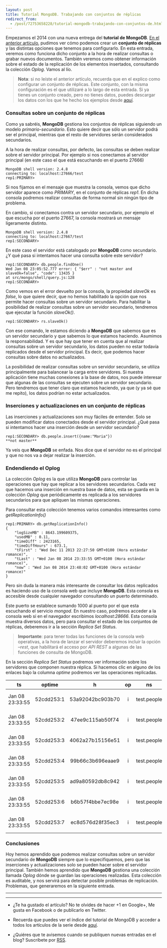 ```yaml
---
layout: post
title: Tutorial MongoDB. Trabajando con conjuntos de réplicas
redirect_from:
  - /post/72753658228/tutorial-mongodb-trabajando-con-conjuntos-de.html
---
```


<p>Empezamos el 2014 con una nueva entrega del <strong>tutorial de MongoDB</strong>. <a href="http://www.charlascylon.com/post/69774579592/tutorial-mongodb-creacion-configuracion-replicas" title="Link a entrada sobre configuración de réplicas">En el anterior artículo</a>, pudimos ver cómo podemos crear un 
<strong>conjunto de réplicas</strong> y las distintas opciones que tenemos para configurarlo. En esta entrada, veremos como funciona dicho conjunto a la hora de realizar consultas o grabar nuevos documentos. También veremos como obtener información sobre el estado de la replicación de los elementos insertados, consultando la colección <em>Oplog</em>. Vamos al lío.</p>

<blockquote>
  <p><strong>Nota</strong>: si no leíste el anterior artículo, recuerda que en el explico como configurar un conjunto de réplicas. Este conjunto, con la misma configuración es el que utilizaré a lo largo de esta entrada. Si ya tienes un conjunto creado, pero no tienes datos, puedes descargar los datos con los que he hecho los ejemplos desde <a href="https://skydrive.live.com/download?resid=1F8D7C58B1FC74AE%211168" title="Descarga de conjunto de datos">aquí</a>.</p>
</blockquote>

<h3>Consultas sobre un conjunto de réplicas</h3>

<p>Como ya sabréis, <strong>MongoDB</strong> gestiona los conjuntos de réplicas siguiendo un modelo <em>primario-secundario</em>. Esto quiere decir que sólo un servidor podrá ser el principal, mientras que el resto de servidores serán considerados secundarios.</p>

<p>A la hora de realizar consultas, por defecto, las consultas se deben realizar sobre el servidor principal. Por ejemplo si nos conectamos al servidor principal (en este caso el que está escuchando en el puerto 27666)</p>

<pre><code>MongoDB shell version: 2.4.8
connecting to: localhost:27666/test
rep1:PRIMARY&gt;
</code></pre>

<p>Si nos fijamos en el mensaje que muestra la consola, vemos que dicho servidor aparece como <em>PRIMARY</em>, en el conjunto de réplicas <em>rep1</em>. En dicha consola podremos realizar consultas de forma normal sin ningún tipo de problema.</p>

<p>En cambio, si conectamos contra un servidor secundario, por ejemplo el que escucha por el puerto 27667, la consola mostrará un mensaje ligeramente distinto.</p>

<pre><code>MongoDB shell version: 2.4.8
connecting to: localhost:27667/test
rep1:SECONDARY&gt;
</code></pre>

<p>En este caso el servidor está catalogado por <strong>MongoDB</strong> como secundario. ¿Y qué pasa si intentamos hacer una consulta sobre este servidor?</p>

<pre><code>rep1:SECONDARY&gt; db.people.findOne()
Wed Jan 08 23:05:52.777 error: { "$err" : "not master and slaveOk=false", "code": 13435 } 
at src/mongo/shell/query.js:128
rep1:SECONDARY&gt;
</code></pre>

<p>Como vemos en el error devuelto por la consola, la propiedad <em>slaveOk</em> es <em>false</em>, lo que quiere decir, que no hemos habilitado la opción que nos permite hacer consultas sobre un servidor secundario. Para habilitar la posibilidad de realizar consultas sobre un servidor secundario, tendremos que ejecutar la  función <em>slaveOk()</em>.</p>

<pre><code>rep1:SECONDARY&gt; rs.slaveOk()
</code></pre>

<p>Con ese comando, le estamos diciendo a <strong>MongoDB</strong> que sabemos que es un servidor secundario y que sabemos lo que estamos haciendo. Asumimos la responsabilidad. Y es que hay que tener en cuenta que al realizar consultas sobre un servidor secundario, los datos pueden no estar todavía replicados desde el servidor principal. Es decir, que podemos hacer consultas sobre datos no actualizados.</p>

<p>La posibilidad de realizar consultas sobre un servidor secundario, se utiliza principalmente para balancear la carga entre servidores. Si nuestra aplicación tiene muchas conexiones a la base de datos, nos puede interesar que algunas de las consultas se ejecuten sobre un servidor secundario. Pero tendremos que tener claro que estamos haciendo, ya que (y ya sé que me repito), los datos podrían no estar actualizados.</p>

<h3>Inserciones y actualizaciones en un conjunto de réplicas</h3>

<p>Las inserciones y actualizaciones son muy fáciles de entender. Solo se pueden modificar datos conectados desde el servidor principal. ¿Qué pasa si intentamos hacer una inserción desde un servidor secundario?</p>

<pre><code>rep1:SECONDARY&gt; db.people.insert({name:"Maria"})
**not master**
</code></pre>

<p>Ya veis que <strong>MongoDB</strong> se enfada. Nos dice que el servidor no es el principal y que no nos va a dejar realizar la inserción.</p>

<h3>Endendiendo el Oplog</h3>

<p>La colección <em>Oplog</em> es la que utiliza <strong>MongoDB</strong> para controlar las operaciones que hay que replicar a los servidores secundarios. Cada vez que hacemos una inserción en nuestra base de datos, esta se guarda en la colección <em>Oplog</em> que periódicamente es replicada a los servidores secundarios para que apliquen las mismas operaciones.</p>

<p>Para consultar esta colección tenemos varios comandos interesantes como <em>getReplicationInfo()</em></p>

<pre><code>rep1:PRIMARY&gt; db.getReplicationInfo()
{
    "logSizeMB" : 8643.199609375,
    "usedMB" : 0.11,
    "timeDiff" : 2423165,
    "timeDiffHours" : 673.1,
    "tFirst" : "Wed Dec 11 2013 22:27:50 GMT+0100 (Hora estándar romance)",
    "tLast" : "Wed Jan 08 2014 23:33:55 GMT+0100 (Hora estándar romance)",
    "now" : "Wed Jan 08 2014 23:48:02 GMT+0100 (Hora estándar romance)"
}
</code></pre>

<p>Pero sin duda la manera más interesante de consultar los datos replicados es haciendo uso de la consola web que incluye <strong>MongoDB</strong>. Esta consola es accesible desde cualquier navegador consultando un puerto determinado.</p>

<p>Este puerto se establece sumando 1000 al puerto por el que esta escuchando el servicio <em>mongod</em>. En nuestro caso, podremos acceder a la consola web si en el navegador escribimos <em>localhost:28666</em>. Esta consola muestra diversos datos, pero para consultar el estado de los conjuntos de réplicas, deberemos ir a la sección <em>Replica Set Status</em>.</p>

<blockquote>
  <p><strong>Importante</strong>: para tener todas las funciones de la consola web operativas, a la hora de lanzar el servidor deberemos incluir la opción <em>&ndash;rest</em>, que habilitará el acceso por <em>API REST</em> a algunas de las funciones de consulta de MongoDB.</p>
</blockquote>

<p>En la sección <em>Replica Set Status</em> podremos ver información sobre los servidores que componen nuestra réplica. Si hacemos clic en alguno de los enlaces bajo la columna <em>optime</em> podremos ver las operaciones replicadas.</p>

<table><thead><tr><th>ts</th>
  <th align="center">optime</th>
  <th align="center">h</th>
  <th align="center">op</th>
  <th align="center">ns</th>
  <th align="center">rest</th>
</tr></thead><tbody><tr><td>Jan 08 23:33:55</td>
  <td align="center">52cdd253:1</td>
  <td align="center">53a92042bc903b70</td>
  <td align="center">i</td>
  <td align="center">test.people</td>
  <td align="center">v: 2 o: { _id: ObjectId(&lsquo;52cdd253ecea9b0557deb2bc&rsquo;), personId: 0.0 }</td>
</tr><tr><td>Jan 08 23:33:55</td>
  <td align="center">52cdd253:2</td>
  <td align="center">47ee9c115ab50f74</td>
  <td align="center">i</td>
  <td align="center">test.people</td>
  <td align="center">v: 2 o: { _id: ObjectId('52cdd253ecea9b0557deb2bd&rsquo;), personId: 1.0 }</td>
</tr><tr><td>Jan 08 23:33:55</td>
  <td align="center">52cdd253:3</td>
  <td align="center">4062a27b15156e51</td>
  <td align="center">i</td>
  <td align="center">test.people</td>
  <td align="center">v: 2 o: { _id: ObjectId('52cdd253ecea9b0557deb2be&rsquo;), personId: 2.0 }</td>
</tr><tr><td>Jan 08 23:33:55</td>
  <td align="center">52cdd253:4</td>
  <td align="center">99b66c3b696eaae9</td>
  <td align="center">i</td>
  <td align="center">test.people</td>
  <td align="center">v: 2 o: { _id: ObjectId('52cdd253ecea9b0557deb2bf&rsquo;), personId: 3.0 }</td>
</tr><tr><td>Jan 08 23:33:55</td>
  <td align="center">52cdd253:5</td>
  <td align="center">ad9a80592db8c942</td>
  <td align="center">i</td>
  <td align="center">test.people</td>
  <td align="center">v: 2 o: { _id: ObjectId('52cdd253ecea9b0557deb2c0&rsquo;), personId: 4.0 }</td>
</tr><tr><td>Jan 08 23:33:55</td>
  <td align="center">52cdd253:6</td>
  <td align="center">b6b57f4bbe7ec98e</td>
  <td align="center">i</td>
  <td align="center">test.people</td>
  <td align="center">v: 2 o: { _id: ObjectId('52cdd253ecea9b0557deb2c1&rsquo;), personId: 5.0 }</td>
</tr><tr><td>Jan 08 23:33:55</td>
  <td align="center">52cdd253:7</td>
  <td align="center">ec8d576d28f35ec3</td>
  <td align="center">i</td>
  <td align="center">test.people</td>
  <td align="center">v: 2 o: { _id: ObjectId('52cdd253ecea9b0557deb2c2&rsquo;), personId: 6.0 }</td>
</tr></tbody></table><h3>Conclusiones</h3>

<p>Hoy hemos aprendido que podemos realizar consultas sobre un servidor secundario de <strong>MongoDB</strong> siempre que lo especifiquemos, pero que las inserciones y actualizaciones solo se pueden hacer sobre el servidor principal. También hemos aprendido que <strong>MongoDB</strong> gestiona una colección llamada <em>Oplog</em> dónde se guardan las operaciones realizadas. Esta colección es auditable, y nos servirá para detectar posible problemas de replicación. Problemas, que generaremos en la siguiente entrada.</p>

<hr><hr><ul><li><p>¿Te ha gustado el artículo? No te olvides de hacer +1 en Google+, Me gusta en Facebook o de publicarlo en Twitter.</p></li>
<li><p>Recuerda que puedes ver el índice del tutorial de MongoDB y acceder a todos los artículos de la serie desde <a href="http://www.charlascylon.com/mongodb" title="Enlace a página principal del tutorial">aquí</a>.</p></li>
<li><p>¿Quiéres que te avisemos cuando se publiquen nuevas entradas en el blog? Suscríbete por <a href="feed://www.charlascylon.com/feed.xml" title="Suscripción RSS">RSS</a>.</p></li>
</ul>
